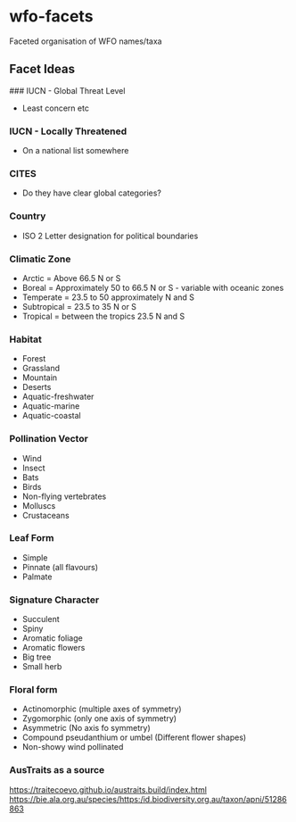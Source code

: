 # wfo-facets
Faceted organisation of WFO names/taxa


## Facet Ideas

### IUCN - Global Threat Level
- Least concern etc

### IUCN - Locally Threatened
- On a national list somewhere

### CITES 
- Do they have clear global categories?

### Country
- ISO 2 Letter designation for political boundaries

### Climatic Zone
- Arctic = Above 66.5 N or S
- Boreal = Approximately 50 to 66.5 N or S - variable with oceanic zones
- Temperate = 23.5 to 50 approximately N and S
- Subtropical = 23.5 to 35 N or S
- Tropical = between the tropics 23.5 N and S

### Habitat
- Forest
- Grassland
- Mountain
- Deserts
- Aquatic-freshwater
- Aquatic-marine
- Aquatic-coastal

### Pollination Vector
- Wind
- Insect
- Bats
- Birds
- Non-flying vertebrates
- Molluscs
- Crustaceans

### Leaf Form
- Simple
- Pinnate (all flavours)
- Palmate

### Signature Character
- Succulent
- Spiny
- Aromatic foliage
- Aromatic flowers
- Big tree
- Small herb

### Floral form
- Actinomorphic (multiple axes of symmetry)
- Zygomorphic (only one axis of symmetry)
- Asymmetric (No axis fo symmetry)
- Compound pseudanthium or umbel (Different flower shapes)
- Non-showy wind pollinated

### AusTraits as a source

https://traitecoevo.github.io/austraits.build/index.html
https://bie.ala.org.au/species/https:/id.biodiversity.org.au/taxon/apni/51286863


